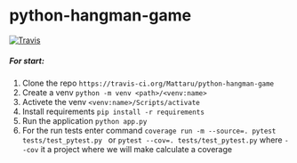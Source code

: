 # python-hangman-game
[![Travis][build-badge]][build]

[build-badge]: https://img.shields.io/travis/Mattaru/python-hangman-game/master.png?style=flat-square

[build]: https://travis-ci.org/Mattaru/python-hangman-game

##### For start:
1. Clone the repo `https://travis-ci.org/Mattaru/python-hangman-game`
1. Create a venv `python -m venv <path>/<venv:name>`
1. Activete the venv `<venv:name>/Scripts/activate`
1. Install requirements `pip install -r requirements`
1. Run the application `python app.py`
1. For the run tests enter command `coverage run -m --source=. pytest tests/test_pytest.py ` or `pytest --cov=. tests/test_pytest.py` where `--cov` it a project where we will make calculate a coverage
